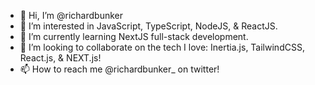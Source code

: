- 👋 Hi, I’m @richardbunker
- 👀 I’m interested in JavaScript, TypeScript, NodeJS, & ReactJS.
- 🌱 I’m currently learning NextJS full-stack development.
- 💞️ I’m looking to collaborate on the tech I love: Inertia.js, TailwindCSS, React.js, & NEXT.js!
- 📫 How to reach me @richardbunker_ on twitter!

<!---
richardbunker/richardbunker is a ✨ special ✨ repository because its `README.md` (this file) appears on your GitHub profile.
You can click the Preview link to take a look at your changes.
--->
